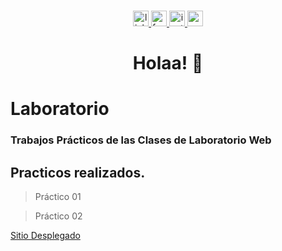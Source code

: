 ###

<div align="center">
  <a href="https://www.linkedin.com/authwall?trkInfo=AQFNoCsq0ZCwKAAAAZIhcSwwwEkiMGkAx_-VT1XH8-2KizDH3OpAUNmvj52kaBBxfoeWdTCZ-IQv4DdPq--y4i-ljsBdKHCAaT4GD5XC8kFYqjN1xEdo9aFzKIze6ejjTkDLL00=&original_referer=&sessionRedirect=https%3A%2F%2Fwww.linkedin.com%2Fin%2Frubenalbertocarmona%2F" target="_blank">
    <img src="https://img.shields.io/static/v1?message=LinkedIn&logo=linkedin&label=&color=0077B5&logoColor=white&labelColor=&style=for-the-badge" height="25" alt="linkedin logo"  />
  </a>
  <a href="https://www.facebook.com/rubenalbertocarmona/" target="_blank">
    <img src="https://img.shields.io/static/v1?message=Facebook&logo=facebook&label=&color=1877F2&logoColor=white&labelColor=&style=for-the-badge" height="25" alt="facebook logo"  />
  </a>
  <a href="https://www.instagram.com/btocarmona2020/" target="_blank">
    <img src="https://img.shields.io/static/v1?message=Instagram&logo=instagram&label=&color=E4405F&logoColor=white&labelColor=&style=for-the-badge" height="25" alt="instagram logo"  />
  </a>
  <a href="btocarmona@gmail.com" target="_blank">
    <img src="https://img.shields.io/static/v1?message=Gmail&logo=gmail&label=&color=D14836&logoColor=white&labelColor=&style=for-the-badge" height="25" alt="gmail logo"  />
  </a>
</div>

###

<h1 align="center">Holaa! 👋</h1>


# Laboratorio

### Trabajos Prácticos de las Clases de Laboratorio Web
## Practicos realizados.
> Práctico 01

> Práctico 02

[Sitio Desplegado](https://btocarmona2021.github.io/Laboratorio/)

